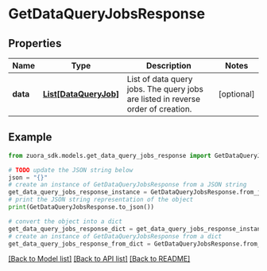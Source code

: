 # GetDataQueryJobsResponse


## Properties

Name | Type | Description | Notes
------------ | ------------- | ------------- | -------------
**data** | [**List[DataQueryJob]**](DataQueryJob.md) | List of data query jobs. The query jobs are listed in reverse order of creation.  | [optional] 

## Example

```python
from zuora_sdk.models.get_data_query_jobs_response import GetDataQueryJobsResponse

# TODO update the JSON string below
json = "{}"
# create an instance of GetDataQueryJobsResponse from a JSON string
get_data_query_jobs_response_instance = GetDataQueryJobsResponse.from_json(json)
# print the JSON string representation of the object
print(GetDataQueryJobsResponse.to_json())

# convert the object into a dict
get_data_query_jobs_response_dict = get_data_query_jobs_response_instance.to_dict()
# create an instance of GetDataQueryJobsResponse from a dict
get_data_query_jobs_response_from_dict = GetDataQueryJobsResponse.from_dict(get_data_query_jobs_response_dict)
```
[[Back to Model list]](../README.md#documentation-for-models) [[Back to API list]](../README.md#documentation-for-api-endpoints) [[Back to README]](../README.md)


